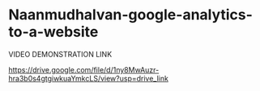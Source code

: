 # Naanmudhalvan-google-analytics-to-a-website

VIDEO DEMONSTRATION LINK

https://drive.google.com/file/d/1ny8MwAuzr-hra3b0s4gtgiwkuaYmkcLS/view?usp=drive_link
